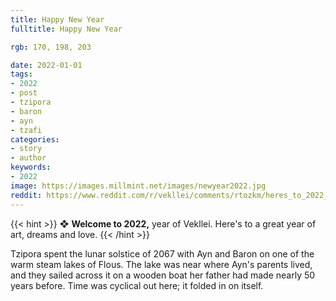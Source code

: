 ```yaml
---
title: Happy New Year
fulltitle: Happy New Year

rgb: 170, 198, 203

date: 2022-01-01
tags: 
- 2022
- post
- tzipora
- baron
- ayn
- tzafi
categories:
- story
- author
keywords:
- 2022
image: https://images.millmint.net/images/newyear2022.jpg
reddit: https://www.reddit.com/r/vekllei/comments/rtozkm/heres_to_2022_year_of_vekllei/
---
```


{{< hint >}}
❖ **Welcome to 2022,** year of Vekllei. Here's to a great year of art, dreams and love.
{{< /hint >}}

Tzipora spent the lunar solstice of 2067 with Ayn and Baron on one of the warm steam lakes of Flous. The lake was near where Ayn's parents lived, and they sailed across it on a wooden boat her father had made nearly 50 years before. Time was cyclical out here; it folded in on itself.